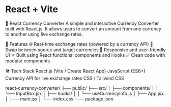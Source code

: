 # React + Vite
💱 React Currency Converter
A simple and interactive Currency Converter built with React.js.
It allows users to convert an amount from one currency to another using live exchange rates.


🚀 Features
🌐 Real-time exchange rates (powered by a currency API)
🔄 Swap between source and target currencies
📱 Responsive and user-friendly UI
⚛️ Built using React functional components and Hooks
✅ Clean code with modular components



🛠️ Tech Stack
React.js (Vite / Create React App)
JavaScript (ES6+)
Currency API for live exchange rates
CSS / Tailwind CSS 



react-currency-converter/
├── public/
├── src/
│   ├── components/
│   │   └── InputBox.jsx
│   ├── hooks/
│   │   └── useCurrencyInfo.js
│   ├── App.jsx
│   ├── main.jsx
│   └── index.css
└── package.json
